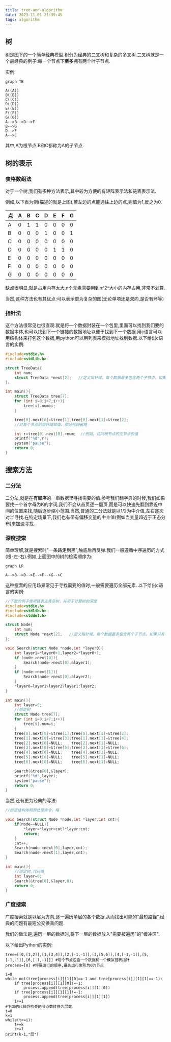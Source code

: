 ```yaml
---
title: tree-and-algorithm
date: 2023-11-01 21:39:45
tags: algorithm
---
```

## 树

树是图下的一个简单经典模型.树分为经典的二叉树和复杂的多叉树.二叉树就是一个最经典的例子:每一个节点下**至多**拥有两个叶子节点.

实例:

``` mermaid
graph TB

A((A))
B((B))
C((C))
D((D))
E((E))
F((F))
G((G))
A-->B-->D-->E
B-->G
D-->F
A-->C
```

其中,A为根节点.B和C都称为A的子节点.

## 树的表示

### 表格数组法

对于一个树,我们有多种方法表示,其中较为方便的有矩阵表示法和链表表示法.

例如,以下表为例(描述的就是上图),若左边的点能通往上边的点,则值为1,反之为0.

点|A|B|C|D|E|F|G
--|-|-|-|-|-|-|-
A| 0|1|1|0|0|0|0
B| 0|0|0|1|0|0|1
C| 0|0|0|0|0|0|0
D| 0|0|0|0|1|1|0
E| 0|0|0|0|0|0|0
F| 0|0|0|0|0|0|0
G| 0|0|0|0|0|0|0

缺点很明显,就是占用内存太大,n个元素需要用到n^2^大小的内存占用,非常不划算.

当然,这种方法也有其优点:可以表示更为复杂的图(无论单项还是双向,是否有环等)

### 指针法

这个方法很常见也很直观:就是将一个数据封装在一个包里,里面可以找到我们要的数据本体,也可以找到下一个链接的数据地址以便于找到下一个数据.用c语言可以用结构体来打包这个数据,用python可以用列表来模拟地址找到数据.以下给出c语言的实例:

``` C
#include<stdio.h>
#include<stdlib.h>

struct TreeData{
    int num;
    struct TreeData *next[2];   //定义指针域。每个数据最多包含两个子节点。如果只有一个节点，那么空节点可以定义为-1
};

int main(){
    struct TreeData tree[7];
    for (int i=0;i<7;i++){
        tree[i].num=i;
    }

    tree[0].next[0]=&tree[1],tree[0].next[1]=&tree[2];
    //对每个节点的指针域赋值，部分代码省略

    int r=tree[0].next[0]->num;  //例如，访问根节点的左节点的值
    printf("%d",r);
    system("pause");
    return 0;
}
```

## 搜索方法

### 二分法

二分法,就是在**有顺序**的一串数据里寻找需要的值.参考我们翻字典的时候,我们如果要找一个首字母为K的字词,我们不会从首页逐一翻页,而是可以快速先翻到靠近中间的位置来找,随后逐步缩小范围.当然,普通的二分法就是以1/2为中介值,左右逐次对半寻找.在特定场景下,我们也有带有偏移变量的中介值(例如当变量趋近于正态分布)来加速寻找.

### 深度搜索

简单理解,就是搜索时"一条路走到黑",触底后再反弹.我们一般遵循中序遍历的方式(根-左-右).例如,上面图中的树的检索顺序为:

``` mermaid
graph LR

A-->B-->D-->E-->F-->G-->C
```

这种搜索的应用场景常见于寻找需要的值时,一般需要遍历全部元素.
以下给出c语言的实例:

``` C
//下面的例子使用链表法表示树，并用于计算树的深度
#include<stdio.h>
#include<stdlib.h>
#include<stddef.h>

struct Node{
    int num;
    struct Node *next[2];   //定义指针域。每个数据最多包含两个子节点。如果只有一个节点，那么空节点可以定义为-1
};

void Search(struct Node *node,int *layer0){
    int layer1=*layer0+1,layer2=*layer0+1;
    if (node->next[0]){
        Search(node->next[0],&layer1);
    }
    if (node->next[1]){
        Search(node->next[0],&layer2);
    }
    *layer0=layer1>layer2?layer1:layer2;
}

int main(){
    int layer=0;
    //给定树
    struct Node tree[7];
    for (int i=0;i<7;i++){
        tree[i].num=i;
    }
    tree[0].next[0]=&tree[1];tree[0].next[1]=&tree[2];
    tree[1].next[0]=&tree[3];tree[1].next[1]=&tree[4];
    tree[2].next[0]=NULL;    tree[2].next[1]=NULL;
    tree[3].next[0]=&tree[5];tree[3].next[1]=&tree[6];
    tree[4].next[0]=NULL;    tree[4].next[1]=NULL;
    tree[5].next[0]=NULL;    tree[5].next[1]=NULL;
    tree[6].next[0]=NULL;    tree[6].next[1]=NULL;

    Search(&tree[0],&layer);
    printf("%d",layer);
    system("pause");
    return 0;
}
```

当然,还有更为经典的写法:

``` C
//给定结构体和预处理命令，略

void Search(struct Node *node,int *layer,int cnt){
    if(node==NULL){
        *layer=*layer>cnt?*layer:cnt;
        return;
    }
    cnt++;
    Search(node->next[0],layer,cnt);
    Search(node->next[1],layer,cnt);
}

int main(){
    //给定树,代码略
    int layer=0;
    Search(&tree[0],&layer,0);
    return 0;
}
```

### 广度搜索

广度搜索就是以层为方向,逐一遍历单层的各个数据,从而找出可能的"最短路径".经典的问题有最短公交换乘问题.

我们的做法是,遍历一层的数据时,将下一层的数据放入"需要被遍历"的"缓冲区".

以下给出Python的实例:

``` py3
tree=[[0,[1,2]],[1,[3,4]],[2,[-1,-1]],[3,[5,6]],[4,[-1,-1]],[5,[-1,-1]],[6,[-1,-1]]] #每个节点包含一个数据和一个模拟链表指针
process=[0] #将要运行的顺序,最先运行索引为0的节点

i=0
while not(tree[process[i]][1][0]==-1 and tree[process[i]][1][1]==-1):
    if tree[process[i]][1][0]!=-1:
        process.append(tree[process[i]][1][0])
    if tree[process[i]][1][1]!=-1:
        process.append(tree[process[i]][1][1])
    i+=1
#下面的代码将检查的节点数转换为层数
t=0
k=1
while(t<=i):
    t+=k
    k+=1
print(k-1,"层")
```
